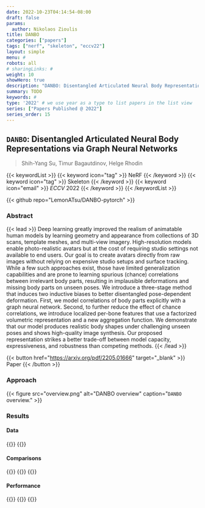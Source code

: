 ```yaml
---
date: 2022-10-23T04:14:54-08:00
draft: false
params:
  author: Nikolaos Zioulis
title: DANBO
categories: ["papers"]
tags: ["nerf", "skeleton", "eccv22"]
layout: simple
menu: #
robots: all
# sharingLinks: #
weight: 10
showHero: true
description: "DANBO: Disentangled Articulated Neural Body Representations via Graph Neural Networks"
summary: TODO
keywords: #
type: '2022' # we use year as a type to list papers in the list view
series: ["Papers Published @ 2022"]
series_order: 15
---
```


## `DANBO`: Disentangled Articulated Neural Body Representations via Graph Neural Networks

> Shih-Yang Su, Timur Bagautdinov, Helge Rhodin

{{< keywordList >}}
{{< keyword icon="tag" >}} NeRF {{< /keyword >}}
{{< keyword icon="tag" >}} Skeleton {{< /keyword >}}
{{< keyword icon="email" >}} *ECCV* 2022 {{< /keyword >}}
{{< /keywordList >}}

{{< github repo="LemonATsu/DANBO-pytorch" >}}

### Abstract
{{< lead >}}
Deep learning greatly improved the realism of animatable human models by learning geometry and appearance from collections of 3D scans, template meshes, and multi-view imagery. High-resolution models enable photo-realistic avatars but at the cost of requiring studio settings not available to end users. Our goal is to create avatars directly from raw images without relying on expensive studio setups and surface tracking. While a few such approaches exist, those have limited generalization capabilities and are prone to learning spurious (chance) correlations between irrelevant body parts, resulting in implausible deformations and missing body parts on unseen poses. We introduce a three-stage method that induces two inductive biases to better disentangled pose-dependent deformation. First, we model correlations of body parts explicitly with a graph neural network. Second, to further reduce the effect of chance correlations, we introduce localized per-bone features that use a factorized volumetric representation and a new aggregation function. We demonstrate that our model produces realistic body shapes under challenging unseen poses and shows high-quality image synthesis. Our proposed representation strikes a better trade-off between model capacity, expressiveness, and robustness than competing methods. 
{{< /lead >}}

{{< button href="https://arxiv.org/pdf/2205.01666" target="_blank" >}}
Paper
{{< /button >}}

### Approach

{{< figure
    src="overview.png"
    alt="DANBO overview"
    caption="`DANBO` overview."
    >}}

### Results

#### Data
{{<badge label="test" message="Human3.6M" color="critical" logo="link" link="http://vision.imar.ro/human3.6m/description.php" target="_blank">}}
{{<badge label="test" message="MonoPerfCap" color="coral" logo="link" link="https://vcai.mpi-inf.mpg.de/projects/wxu/MonoPerfCap/" target="_blank">}}

#### Comparisons
{{<badge label="body--NeRF" message="NeuralBody" color="coral" logo="github" link="https://github.com/zju3dv/neuralbody" target="_blank">}}
{{<badge label="body--NeRF" message="A--NeRF" color="orange" logo="github" link="https://github.com/LemonATsu/A-NeRF" target="_blank">}}
{{<badge label="body--NeRF" message="AnimatableNeRF" color="cyan" logo="github" link="https://github.com/zju3dv/animatable_nerf" target="_blank">}}

#### Performance
{{<badge label="train" message="20h" color="informational" logo="link" >}}
{{<badge label="train" message="2_x_V100" color="informational" logo="link" >}}
{{<badge label="train" message="11Gb" color="informational" logo="link" >}}